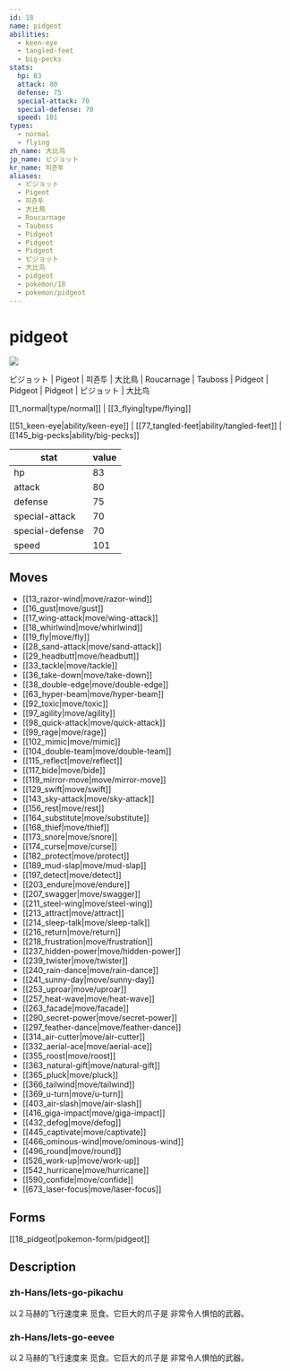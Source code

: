 ```yaml
---
id: 18
name: pidgeot
abilities:
  - keen-eye
  - tangled-feet
  - big-pecks
stats:
  hp: 83
  attack: 80
  defense: 75
  special-attack: 70
  special-defense: 70
  speed: 101
types:
  - normal
  - flying
zh_name: 大比鸟
jp_name: ピジョット
kr_name: 피죤투
aliases:
  - ピジョット
  - Pigeot
  - 피죤투
  - 大比鳥
  - Roucarnage
  - Tauboss
  - Pidgeot
  - Pidgeot
  - Pidgeot
  - ピジョット
  - 大比鸟
  - pidgeot
  - pokemon/18
  - pokemon/pidgeot
---
```

# pidgeot

![](https://raw.githubusercontent.com/PokeAPI/sprites/master/sprites/pokemon/18.png)

ピジョット | Pigeot | 피죤투 | 大比鳥 | Roucarnage | Tauboss | Pidgeot | Pidgeot | Pidgeot | ピジョット | 大比鸟

[[1_normal|type/normal]] | [[3_flying|type/flying]]

[[51_keen-eye|ability/keen-eye]] | [[77_tangled-feet|ability/tangled-feet]] | [[145_big-pecks|ability/big-pecks]]

|stat|value|
|---|---|
|hp|83|
|attack|80|
|defense|75|
|special-attack|70|
|special-defense|70|
|speed|101|


## Moves

- [[13_razor-wind|move/razor-wind]]
- [[16_gust|move/gust]]
- [[17_wing-attack|move/wing-attack]]
- [[18_whirlwind|move/whirlwind]]
- [[19_fly|move/fly]]
- [[28_sand-attack|move/sand-attack]]
- [[29_headbutt|move/headbutt]]
- [[33_tackle|move/tackle]]
- [[36_take-down|move/take-down]]
- [[38_double-edge|move/double-edge]]
- [[63_hyper-beam|move/hyper-beam]]
- [[92_toxic|move/toxic]]
- [[97_agility|move/agility]]
- [[98_quick-attack|move/quick-attack]]
- [[99_rage|move/rage]]
- [[102_mimic|move/mimic]]
- [[104_double-team|move/double-team]]
- [[115_reflect|move/reflect]]
- [[117_bide|move/bide]]
- [[119_mirror-move|move/mirror-move]]
- [[129_swift|move/swift]]
- [[143_sky-attack|move/sky-attack]]
- [[156_rest|move/rest]]
- [[164_substitute|move/substitute]]
- [[168_thief|move/thief]]
- [[173_snore|move/snore]]
- [[174_curse|move/curse]]
- [[182_protect|move/protect]]
- [[189_mud-slap|move/mud-slap]]
- [[197_detect|move/detect]]
- [[203_endure|move/endure]]
- [[207_swagger|move/swagger]]
- [[211_steel-wing|move/steel-wing]]
- [[213_attract|move/attract]]
- [[214_sleep-talk|move/sleep-talk]]
- [[216_return|move/return]]
- [[218_frustration|move/frustration]]
- [[237_hidden-power|move/hidden-power]]
- [[239_twister|move/twister]]
- [[240_rain-dance|move/rain-dance]]
- [[241_sunny-day|move/sunny-day]]
- [[253_uproar|move/uproar]]
- [[257_heat-wave|move/heat-wave]]
- [[263_facade|move/facade]]
- [[290_secret-power|move/secret-power]]
- [[297_feather-dance|move/feather-dance]]
- [[314_air-cutter|move/air-cutter]]
- [[332_aerial-ace|move/aerial-ace]]
- [[355_roost|move/roost]]
- [[363_natural-gift|move/natural-gift]]
- [[365_pluck|move/pluck]]
- [[366_tailwind|move/tailwind]]
- [[369_u-turn|move/u-turn]]
- [[403_air-slash|move/air-slash]]
- [[416_giga-impact|move/giga-impact]]
- [[432_defog|move/defog]]
- [[445_captivate|move/captivate]]
- [[466_ominous-wind|move/ominous-wind]]
- [[496_round|move/round]]
- [[526_work-up|move/work-up]]
- [[542_hurricane|move/hurricane]]
- [[590_confide|move/confide]]
- [[673_laser-focus|move/laser-focus]]

## Forms



[[18_pidgeot|pokemon-form/pidgeot]]

## Description

### zh-Hans/lets-go-pikachu

以２马赫的飞行速度来
觅食。它巨大的爪子是
非常令人惧怕的武器。

### zh-Hans/lets-go-eevee

以２马赫的飞行速度来
觅食。它巨大的爪子是
非常令人惧怕的武器。

